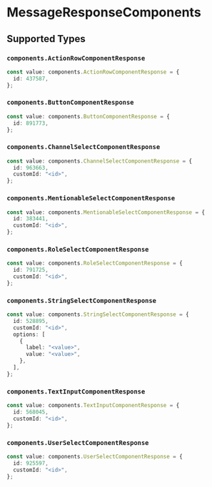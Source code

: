 # MessageResponseComponents


## Supported Types

### `components.ActionRowComponentResponse`

```typescript
const value: components.ActionRowComponentResponse = {
  id: 437587,
};
```

### `components.ButtonComponentResponse`

```typescript
const value: components.ButtonComponentResponse = {
  id: 891773,
};
```

### `components.ChannelSelectComponentResponse`

```typescript
const value: components.ChannelSelectComponentResponse = {
  id: 963663,
  customId: "<id>",
};
```

### `components.MentionableSelectComponentResponse`

```typescript
const value: components.MentionableSelectComponentResponse = {
  id: 383441,
  customId: "<id>",
};
```

### `components.RoleSelectComponentResponse`

```typescript
const value: components.RoleSelectComponentResponse = {
  id: 791725,
  customId: "<id>",
};
```

### `components.StringSelectComponentResponse`

```typescript
const value: components.StringSelectComponentResponse = {
  id: 528895,
  customId: "<id>",
  options: [
    {
      label: "<value>",
      value: "<value>",
    },
  ],
};
```

### `components.TextInputComponentResponse`

```typescript
const value: components.TextInputComponentResponse = {
  id: 568045,
  customId: "<id>",
};
```

### `components.UserSelectComponentResponse`

```typescript
const value: components.UserSelectComponentResponse = {
  id: 925597,
  customId: "<id>",
};
```

